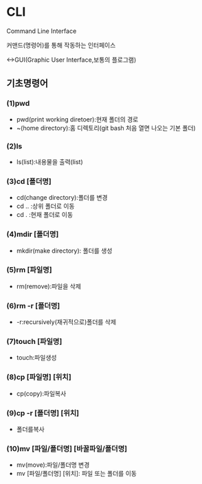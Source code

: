# CLI

Command Line Interface

커맨드(명령어)를 통해 작동하는 인터페이스

<->GUI(Graphic User Interface,보통의 플로그램)

## 기초명령어

### (1)pwd

* pwd(print working diretoer):현재 폴더의 경로
* ~(home directory):홈 디렉토리(git bash 처음 열면 나오는 기본 폴더)



### (2)ls

* ls(list):내용물을 출력(list)



### (3)cd [폴더명]

* cd(change directory):폴더를 변경
* cd .. :상위 폴더로 이동
* cd . :현재 폴더로 이동



### (4)mdir [폴더명]

* mkdir(make directory): 폴더를 생성



### (5)rm [파일명]

* rm(remove):파일을 삭제

### (6)rm -r [폴더명]

* -r:recursively(재귀적으로)폴더를 삭제



### (7)touch [파일명]

* touch:파일생성



### (8)cp [파일명] [위치]

* cp(copy):파일복사



### (9)cp -r [폴더명] [위치]

* 폴더를복사



### (10)mv [파일/폴더명] [바꿀파일/폴더명]

* mv(move):파일/폴더명 변경
* mv [파일/폴더명] [위치]: 파일 또는 폴더를 이동